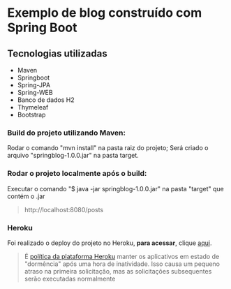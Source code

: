 # Exemplo de blog construído com Spring Boot

## Tecnologias utilizadas

* Maven
* Springboot
* Spring-JPA
* Spring-WEB
* Banco de dados H2
* Thymeleaf
* Bootstrap

### Build do projeto utilizando Maven:
Rodar o comando "mvn install" na pasta raiz do projeto;
Será criado o arquivo "springblog-1.0.0.jar" na pasta target.

### Rodar o projeto localmente após o build:
Executar o comando "$ java -jar springblog-1.0.0.jar" na pasta "target" que contém o .jar
> http://localhost:8080/posts

### Heroku
Foi realizado o deploy do projeto no Heroku, **para acessar**, clique [aqui](https://spring-blog-example.herokuapp.com/posts).

> É  [política da plataforma Heroku](https://devcenter.heroku.com/articles/dynos#dyno-sleeping) manter os aplicativos em estado de "dormência" após uma hora de inatividade. Isso causa um pequeno atraso na primeira solicitação, mas as solicitações subsequentes serão executadas normalmente

